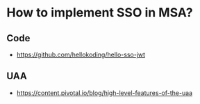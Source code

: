 How to implement SSO in MSA?
====


## Code
- https://github.com/hellokoding/hello-sso-jwt

## UAA
- https://content.pivotal.io/blog/high-level-features-of-the-uaa

